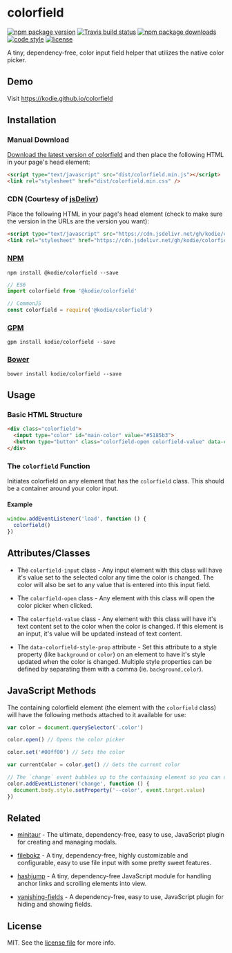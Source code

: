 # colorfield

[![npm package version](https://img.shields.io/npm/v/@kodie/colorfield.svg?style=flat-square)](https://www.npmjs.com/package/@kodie/colorfield)
[![Travis build status](https://img.shields.io/travis/com/kodie/colorfield.svg?style=flat-square)](https://travis-ci.com/kodie/colorfield)
[![npm package downloads](https://img.shields.io/npm/dt/@kodie/colorfield.svg?style=flat-square)](https://www.npmjs.com/package/@kodie/colorfield)
[![code style](https://img.shields.io/badge/code_style-standard-yellow.svg?style=flat-square)](https://github.com/standard/standard)
[![license](https://img.shields.io/github/license/kodie/colorfield.svg?style=flat-square)](license.md)

A tiny, dependency-free, color input field helper that utilizes the native color picker.


## Demo

Visit https://kodie.github.io/colorfield


## Installation


### Manual Download

[Download the latest version of colorfield](https://github.com/kodie/colorfield/archive/refs/heads/main.zip) and then place the following HTML in your page's head element:

```html
<script type="text/javascript" src="dist/colorfield.min.js"></script>
<link rel="stylesheet" href="dist/colorfield.min.css" />
```


### CDN (Courtesy of [jsDelivr](https://jsdelivr.com))

Place the following HTML in your page's head element (check to make sure the version in the URLs are the version you want):

```html
<script type="text/javascript" src="https://cdn.jsdelivr.net/gh/kodie/colorfield@0.0.2/dist/colorfield.min.js"></script>
<link rel="stylesheet" href="https://cdn.jsdelivr.net/gh/kodie/colorfield@0.0.2/dist/colorfield.min.css" />
```


### [NPM](https://npmjs.com)

```
npm install @kodie/colorfield --save
```

```js
// ES6
import colorfield from '@kodie/colorfield'

// CommonJS
const colorfield = require('@kodie/colorfield')
```


### [GPM](https://github.com/itsahappymedium/gpm)

```
gpm install kodie/colorfield --save
```


### [Bower](https://bower.io)

```
bower install kodie/colorfield --save
```


## Usage


### Basic HTML Structure

```html
<div class="colorfield">
  <input type="color" id="main-color" value="#5185b3">
  <button type="button" class="colorfield-open colorfield-value" data-colorfield-style-prop="background-color"></button>
</div>
```


### The `colorfield` Function

Initiates colorfield on any element that has the `colorfield` class. This should be a container around your color input.


#### Example

```js
window.addEventListener('load', function () {
  colorfield()
})
```


## Attributes/Classes

 * The `colorfield-input` class - Any input element with this class will have it's value set to the selected color any time the color is changed. The color will also be set to any value that is entered into this input field.

 * The `colorfield-open` class - Any element with this class will open the color picker when clicked.

 * The `colorfield-value` class - Any element with this class will have it's text content set to the color when the color is changed. If this element is an input, it's value will be updated instead of text content.

 * The `data-colorfield-style-prop` attribute - Set this attribute to a style property (like `background` or `color`) on an element to have it's style updated when the color is changed. Multiple style properties can be defined by separating them with a comma (ie. `background,color`).


## JavaScript Methods

The containing colorfield element (the element with the `colorfield` class) will have the following methods attached to it available for use:

```js
var color = document.querySelector('.color')

color.open() // Opens the color picker

color.set('#00ff00') // Sets the color

var currentColor = color.get() // Gets the current color

// The `change` event bubbles up to the containing element so you can detect changes like so:
color.addEventListener('change', function () {
  document.body.style.setProperty('--color', event.target.value)
})
```


## Related

 - [minitaur](https://github.com/kodie/minitaur) - The ultimate, dependency-free, easy to use, JavaScript plugin for creating and managing modals.

 - [filebokz](https://github.com/kodie/filebokz) - A tiny, dependency-free, highly customizable and configurable, easy to use file input with some pretty sweet features.

 - [hashjump](https://github.com/kodie/hashjump) - A tiny, dependency-free JavaScript module for handling anchor links and scrolling elements into view.

 - [vanishing-fields](https://github.com/kodie/vanishing-fields) - A dependency-free, easy to use, JavaScript plugin for hiding and showing fields.


## License

MIT. See the [license file](license.md) for more info.
